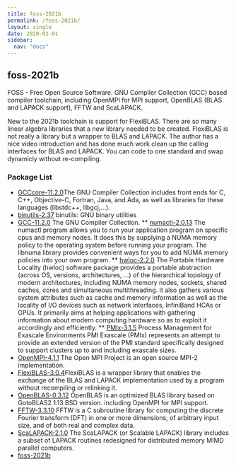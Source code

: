 ```yaml
---
title: foss-2021b
permalink: /foss-2021b/
layout: single
date: 2020-02-01
sidebar:
  nav: "docs"
---
```


## foss-2021b
 FOSS - Free Open Source Software. GNU Compiler Collection (GCC) based compiler toolchain, including
 OpenMPI for MPI support, OpenBLAS (BLAS and LAPACK support), FFTW and ScaLAPACK.

 New to the 2021b toolchain is support for FlexiBLAS. There are so many linear algebra libraries that a new library needed to
be created. FlexiBLAS is not really a library but a wrapper to BLAS and LAPACK. The author has a nice video introduction and has done much work clean up the calling interfaces for BLAS and LAPACK. You can code to one standard and swap dynamicly without re-compiling.

### Package List
 * [GCCcore-11.2.0](https://gcc.gnu.org/)The GNU Compiler Collection includes front ends for
 C, C++, Objective-C, Fortran, Java, and Ada, as well as libraries for these languages (libstdc++, libgcj,...).
 * [binutils-2.37](http://directory.fsf.org/project/binutils/) binutils: GNU binary utilities
 * [GCC-11.2.0](http://gcc.gnu.org/) The GNU Compiler Collection.
 ** [numactl-2.0.13](http://oss.sgi.com/projects/libnuma/) The numactl program allows you to run your
   application program on specific cpus and memory nodes.
 It does this by supplying a NUMA memory policy to the operating system before running your program.
 The libnuma library provides convenient ways for you to add NUMA memory policies into your own program.
 ** [hwloc-2.2.0](http://www.open-mpi.org/projects/hwloc/) The Portable Hardware Locality (hwloc) software package provides a portable abstraction
 (across OS, versions, architectures, ...) of the hierarchical topology of modern architectures, including
 NUMA memory nodes, sockets, shared caches, cores and simultaneous multithreading. It also gathers various
 system attributes such as cache and memory information as well as the locality of I/O devices such as
 network interfaces, InfiniBand HCAs or GPUs. It primarily aims at helping applications with gathering
 information about modern computing hardware so as to exploit it accordingly and efficiently.
 ** [PMIx-3.1.5](https://pmix.org/) Process Management for Exascale Environments
PMI Exascale (PMIx) represents an attempt to
provide an extended version of the PMI standard specifically designed
to support clusters up to and including exascale sizes.
 * [OpenMPI-4.1.1](http://www.open-mpi.org/) The Open MPI Project is an open source MPI-2 implementation.
 * [FlexiBLAS-3.0.4](https://gitlab.mpi-magdeburg.mpg.de/software/flexiblas-release)FlexiBLAS is a wrapper library that enables the exchange of the BLAS and LAPACK implementation
used by a program without recompiling or relinking it.
 * [OpenBLAS-0.3.12](http://xianyi.github.com/OpenBLAS/) OpenBLAS is an optimized BLAS library based on GotoBLAS2 1.13 BSD version.
 including OpenMPI for MPI support.
 * [FFTW-3.3.10](http://www.fftw.org) FFTW is a C subroutine library for computing the discrete Fourier transform (DFT)
 in one or more dimensions, of arbitrary input size, and of both real and complex data.
 * [ScaLAPACK-2.1.0](http://www.netlib.org/scalapack/) The ScaLAPACK (or Scalable LAPACK) library includes a subset of LAPACK routines redesigned for distributed memory MIMD parallel computers.
 * [foss-2021b](https://raw.githubusercontent.com/easybuilders/easybuild-easyconfigs/master/easybuild/easyconfigs/f/foss/foss-2021b.eb)

